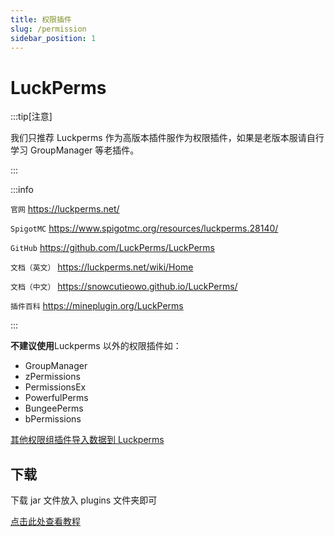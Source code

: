 ```yaml
---
title: 权限插件
slug: /permission
sidebar_position: 1
---
```


# LuckPerms

:::tip[注意]

我们只推荐 Luckperms 作为高版本插件服作为权限插件，如果是老版本服请自行学习 GroupManager 等老插件。

:::

:::info

`官网` https://luckperms.net/

`SpigotMC` https://www.spigotmc.org/resources/luckperms.28140/

`GitHub` https://github.com/LuckPerms/LuckPerms

`文档（英文）` https://luckperms.net/wiki/Home

`文档（中文）` https://snowcutieowo.github.io/LuckPerms/

`插件百科` https://mineplugin.org/LuckPerms

:::

**不建议使用**Luckperms 以外的权限插件如：

- GroupManager
- zPermissions
- PermissionsEx
- PowerfulPerms
- BungeePerms
- bPermissions

[其他权限组插件导入数据到 Luckperms](https://snowcutieowo.github.io/LuckPerms/#/how-to.migrate-from-other-plugins)

## 下载

下载 jar 文件放入 plugins 文件夹即可

[点击此处查看教程](https://snowcutieowo.github.io/LuckPerms/#/install-on-a-single-server)
